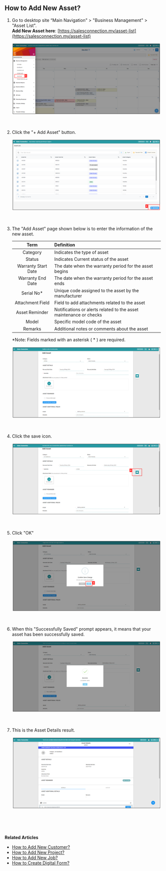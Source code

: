 ## How to Add New Asset?

1.  Go to desktop site “Main Navigation" > "Business Management" > "Asset List".<br> 
   **Add New Asset here**: [https://salesconnection.my/asset-list](https://salesconnection.my/asset-list)<br>

    <p align="center">
       <img src="img/How_to_Create_Asset_Step_1.png" alt="How to add new asset Step 1">
    </p><br>

2. Click the "+ Add Asset" button.

   <p align="center">
     <img src="img/How_to_Create_Asset_Step_2.png" alt="How to add new asset Step 2">
   </p><br>

3. The "Add Asset" page shown below is to enter the information of the new asset.

   |   Term  | Definition |
   | :-----------: | :------------------------------------------------------------------------------------------------------------------------------------------------------------------------------- |
   | Category | Indicates the type of asset |
   | Status | Indicates Current status of the asset|
   | Warranty Start Date | The date when the warranty period for the asset begins |
   | Warranty End Date | The date when the warranty period for the asset ends|
   | Serial No*| Unique code assigned to the asset by the manufacturer |
   | Attachment Field |  Field to add attachments related to the asset|
   | Asset Reminder | Notifications or alerts related to the asset maintenance or checks   |
   |  Model | Specific model code of the asset |
   | Remarks | Additional notes or comments about the asset |

   *Note: Fields marked with an asterisk ( * ) are required.<br>

   <p align="center">
     <img src="img/How_to_Create_Asset_Step_3.png" alt="How to add new asset Step 3">
   </p><br>

5. Click the save icon.

   <p align="center">
     <img src="img/How_to_Create_Asset_Step_4.png" alt="How to add new asset Step 4">
   </p><br>

6. Click "OK"

   <p align="center">
     <img src="img/How_to_Create_Asset_Step_5.png" alt="How to add new asset Step 5">
   </p><br>

7. When this "Successfully Saved" prompt appears, it means that your asset has been successfully saved.

   <p align="center">
     <img src="img/How_to_Create_Asset_Step_6.png" alt="How to add new asset Step 6">
   </p><br>

8. This is the Asset Details result.

   <p align="center">
     <img src="img/How_to_Create_Asset_Result.png" alt="How to add new asset Result">
   </p>
  <br><br><br>

**Related Articles**
- [How to Add New Customer?](Add_New_Customer.md)
- [How to Add New Project?](Add_New_Project.md)
- [How to Add New Job?](Add_New_Job.md)
- [How to Create Digital Form?](Create_Digital_Form.md)
